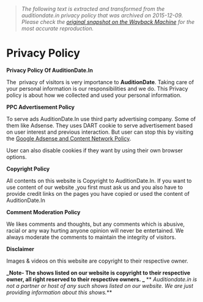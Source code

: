 > *The following text is extracted and transformed from the auditiondate.in privacy policy that was archived on 2015-12-09. Please check the [original snapshot on the Wayback Machine](https://web.archive.org/web/20151209191357id_/http%3A//www.auditiondate.in/privacy-policy) for the most accurate reproduction.*

# Privacy Policy

**Privacy Policy Of AuditionDate.In**

The  privacy of visitors is very importance to **AuditionDate**. Taking care of your personal information is our responsibilities and we do. This Privacy policy is about how we collected and used your personal information.

**PPC Advertisement Policy**

To serve ads AuditionDate.In use third party advertising company. Some of them like Adsense. They uses DART cookie to serve advertisement based on user interest and previous interaction. But user can stop this by visiting the [Google Adsense and Content Network Policy](http://www.google.com/privacy_ads.html).

User can also disable cookies if they want by using their own browser options.

**Copyright Policy**

All contents on this website is Copyright to AuditionDate.In. If you want to use content of our website ,you first must ask us and you also have to provide credit links on the pages you have copied or used the content of AuditionDate.In

**Comment Moderation Policy**

We likes comments and thoughts, but any comments which is abusive, racial or any way hurting anyone opinion will never be entertained. We always moderate the comments to maintain the integrity of visitors.

**Disclaimer**

Images & videos on this website are copyright to their respective owner.

**_Note- The shows listed on our website is copyright to their respective owner, all right reserved to their respective owners. _** ** _Auditiondate.in is not a partner or host of any such shows listed on our website. We are just providing information about this shows._**
